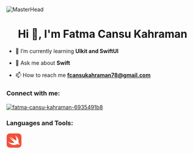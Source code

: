 ![MasterHead](https://media.licdn.com/dms/image/C4E16AQGCLLcexk7N8Q/profile-displaybackgroundimage-shrink_350_1400/0/1642023758493?e=1684368000&v=beta&t=Ql0BYHE3GG1K2bMEerrFY-4s7o1Q78OkBYcabiklsqQ)
<h1 align="center">Hi 👋, I'm Fatma Cansu Kahraman</h1>


- 🌱 I’m currently learning **UIkit and SwiftUI**

- 💬 Ask me about **Swift**

- 📫 How to reach me **fcansukahraman78@gmail.com**

<h3 align="left">Connect with me:</h3>
<p align="left">
<a href="https://linkedin.com/in/fatma-cansu-kahraman-6935491b8" target="blank"><img align="center" src="https://raw.githubusercontent.com/rahuldkjain/github-profile-readme-generator/master/src/images/icons/Social/linked-in-alt.svg" alt="fatma-cansu-kahraman-6935491b8" height="30" width="40" /></a>
</p>

<h3 align="left">Languages and Tools:</h3>
<p align="left"> <a href="https://developer.apple.com/swift/" target="_blank" rel="noreferrer"> <img src="https://raw.githubusercontent.com/devicons/devicon/master/icons/swift/swift-original.svg" alt="swift" width="40" height="40"/> </a> </p>
